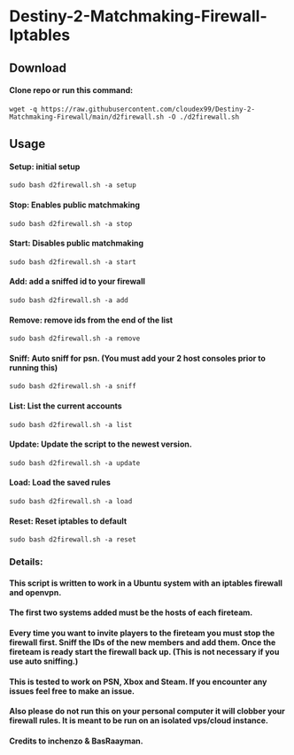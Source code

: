 # Destiny-2-Matchmaking-Firewall-Iptables

## Download
#### Clone repo or run this command: 
```wget -q https://raw.githubusercontent.com/cloudex99/Destiny-2-Matchmaking-Firewall/main/d2firewall.sh -O ./d2firewall.sh```
## Usage
#### Setup: initial setup
``` sudo bash d2firewall.sh -a setup ```
#### Stop: Enables public matchmaking 
``` sudo bash d2firewall.sh -a stop ```
#### Start: Disables public matchmaking
``` sudo bash d2firewall.sh -a start ```
#### Add: add a sniffed id to your firewall
``` sudo bash d2firewall.sh -a add ```
#### Remove: remove ids from the end of the list
``` sudo bash d2firewall.sh -a remove ```
#### Sniff: Auto sniff for psn. (You must add your 2 host consoles prior to running this)
``` sudo bash d2firewall.sh -a sniff ```
#### List: List the current accounts
``` sudo bash d2firewall.sh -a list ```
#### Update: Update the script to the newest version.
``` sudo bash d2firewall.sh -a update ```
#### Load: Load the saved rules
``` sudo bash d2firewall.sh -a load ```
#### Reset: Reset iptables to default
``` sudo bash d2firewall.sh -a reset ```

### Details:
#### This script is written to work in a Ubuntu system with an iptables firewall and openvpn.
#### The first two systems added must be the hosts of each fireteam.
#### Every time you want to invite players to the fireteam you must stop the firewall first. Sniff the IDs of the new members and add them. Once the fireteam is ready start the firewall back up. (This is not necessary if you use auto sniffing.)
#### This is tested to work on PSN, Xbox and Steam. If you encounter any issues feel free to make an issue.
#### Also please do not run this on your personal computer it will clobber your firewall rules. It is meant to be run on an isolated vps/cloud instance.
#### Credits to inchenzo & BasRaayman.

